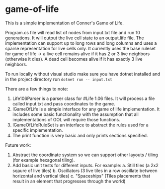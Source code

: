 # game-of-life

This is a simple implementation of Conner's Game of Life. 

Program.cs file will read list of nodes from input.txt file and run 10 generations. It will output the live cell state to an output.life file. 
The implementation can support up to long rows and long columns and uses a sparse representation for live cells only.
It currently uses the base ruleset for game of life -> a live cell remains alive if it has 2 or 3 live neighbors (otherwise it dies). A dead cell becomes alive if it has exactly 3 live neighbors.

To run locally without visual studio make sure you have dotnet installed and in the project directory run `dotnet run -- input.txt`

There are a few things to note:

1. Life106Parser is a parser class for #Life 1.06 files. It will process a file called input.txt and pass coordinates to the game.
2. IGameOfLife is a simple interface for any game of life implementation. It includes some basic functionality with the assumption that all implementations of GOL will require those functions.
3. IGameOfLifeRuleSet is an interface to abstract the rules used for a specific implementation.
4. The print function is very basic and only prints sections specified.


Future work:
1. Abstract the coordinate system so we can support other layouts / tiling (for example hexagonal tiling).
2. Add basic unit tests for different inputs. For example:
	a. Still tiles (a 2x2 sqaure of live tiles)
	b. Oscillators (3 live tiles in a row oscillate between horizontal and vertical tiles)
	c. "Spaceships" (Tiles placements that result in an element that progresses through the world)